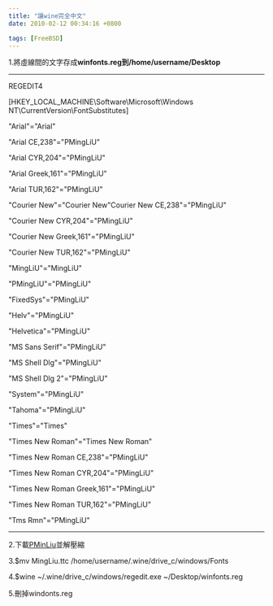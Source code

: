 ```yaml
---
title: "讓wine完全中文"
date: 2010-02-12 00:34:16 +0800

tags: [FreeBSD]
---
```



1.將虛線間的文字存成**winfonts.reg到/home/username/Desktop**



---------



REGEDIT4



[HKEY_LOCAL_MACHINE\Software\Microsoft\Windows NT\CurrentVersion\FontSubstitutes]

"Arial"="Arial"

"Arial CE,238"="PMingLiU"

"Arial CYR,204"="PMingLiU"

"Arial Greek,161"="PMingLiU"

"Arial TUR,162"="PMingLiU"

"Courier New"="Courier New"Courier New CE,238"="PMingLiU"

"Courier New CYR,204"="PMingLiU"

"Courier New Greek,161"="PMingLiU"

"Courier New TUR,162"="PMingLiU"

"MingLiU"="MingLiU"

"PMingLiU"="PMingLiU"

"FixedSys"="PMingLiU"

"Helv"="PMingLiU"

"Helvetica"="PMingLiU"

"MS Sans Serif"="PMingLiU"

"MS Shell Dlg"="PMingLiU"

"MS Shell Dlg 2"="PMingLiU"

"System"="PMingLiU"

"Tahoma"="PMingLiU"

"Times"="Times"

"Times New Roman"="Times New Roman"

"Times New Roman CE,238"="PMingLiU"

"Times New Roman CYR,204"="PMingLiU"

"Times New Roman Greek,161"="PMingLiU"

"Times New Roman TUR,162"="PMingLiU"

"Tms Rmn"="PMingLiU"



---------



2.下載[PMinLiu](http://mingliu.myweb.hinet.net/MingLiu/MingLiU.zip)並解壓縮



3.$mv MingLiu.ttc /home/username/.wine/drive_c/windows/Fonts



4.$wine ~/.wine/drive_c/windows/regedit.exe ~/Desktop/winfonts.reg



5.刪掉windonts.reg


